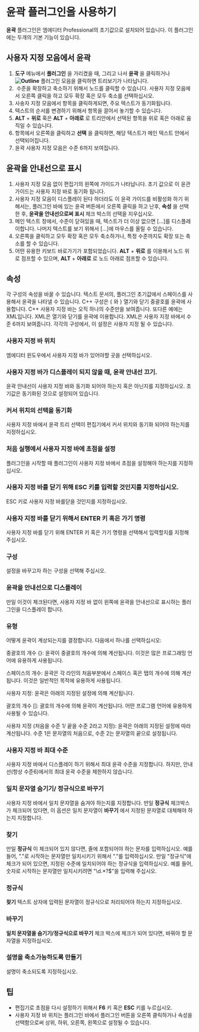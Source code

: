 # 윤곽 플러그인을 사용하기

**윤곽** 플러그인은 엠에디터 Professional의 초기값으로 설치되어 있습니다.
이 플러그인에는 두개의 기본 기능이 있습니다.

## **사용자 지정 모음에서 윤곽**

1. **도구** 메뉴에서 **플러그인** 을 가리켰을 때, 그리고 나서 **윤곽** 을 클릭하거나
**![Outline](../../images/plugin_outline..png)**
플러그인 모음을 클릭하면 트리보기가 나타납니다.
2.  수준을 확장하고 축소하기 위해서 노드를 클릭할 수 있습니다.
사용자 지정 모음에서 오른쪽 클릭을 하고 모두 확장 혹은 모두 축소를 선택하십시오.
3. 사숑자 지정 모음에서 항목을 클릭하게되면, 주요 텍스트가 동기화됩니다.
4. 텍스트의 순서를 변경하기 위해서 항목을 끌어서 놓기할 수 있습니다.
5. **ALT** + **위로** 혹은 **ALT** + **아래로** 로
트리안에서 선택된 항목을 위로 혹은 아래로 움직일 수 있습니다.
6. 항목에서 오른쪽을 클릭하고 **선택** 을 클릭하면,
해당 텍스트가 메인 텍스트 안에서 선택되어집니다.
7. 윤곽 사용자 지정 모음은 수준 6까지 보여집니다.

## **윤곽을 안내선으로 표시**

1. 사용자 지정 모음 없이 편집기의 왼쪽에 가이드가 나타납니다.
초기 값으로 이 윤관 가이드는 사용자 지정 바로 동기화 됩니다.
2. 사용자 지정 모음이 디스플레이 된다 하더라도 이 윤곽 가이드를 비활성화 하기 위해서는,
플러그인 바에 있는 윤곽 버튼에서 오른쪽 클릭을 하고 난후, **속성** 을 선택한 후,
**윤곽을 안내선으로써 표시** 체크 박스의 선택을 지우십시오.
3. 메인 텍스트 창에서, 수준이 닫혀있을 때, 텍스트가 더 이상 없으면 \[...\]를 디스플레이합니다.
나머지 텍스트를 보기 위해서 \[...\]에 마우스를 올릴 수 있습니다.
4. 오른쪽을 클릭하고 모두 확장 혹은 모두 축소하거나, 특정 수준까지도 확장 또는 축소를 할 수 있습니다.
5. 어떤 유용한 키보드 바로가기가 포함되었습니다. **ALT** + **위로** 를 이용해서 노드 위로 점프할 수 있으며, **ALT** + **아래로** 로 노드 아래로 점프할 수 있습니다.

## 속성

각 구성의 속성을 바꿀 수 있습니다. 텍스트 문서의, 플러그인 초기값에서 스페이스를 사용해서 윤곽을 나타낼 수 있습니다.
C++ 구성은 { 와 } 열기와 닫기 중괄호를 윤곽에 사용합니다.
C++ 사용자 지정 바는 오직 하나의 수준만을 보여줍니다. 또다른 예에는 XML입니다. XML은 열기와 닫기를 윤곽에 이용합니다.
XML은 사용자 지정 바에서 수준 6까지 보여줍니다. 각각의 구성에서, 이 설정은 사용자 지정 될 수 있습니다.

### 사용자 지정 바 위치

엠에디터 윈도우에서 사용자 지정 바가 있어야할 곳을 선택하십시오.

### 사용자 지정 바가 디스플레이 되지 않을 때, 윤곽 안내선 끄기.

윤곽 안내선이 사용자 지정 바와 동기화 되어야 하는지 혹은 아닌지를 지정하십시오.
초기값은 동기화된 것으로 설정되어 있습니다.

### 커서 위치의 선택을 동기화

사용자 지정 바에서 윤곽 트리 선택이 편집기에서 커서 위치와 동기화 되어야 하는지를 지정하십시오.

### 처음 실행에서 사용자 지정 바에 초점을 설정

플러그인을 시작할 때 플러그인이 사용자 지정 바에서 초점을 설정해야 하는지를 지정하십시오.

### 사용자 지정 바를 닫기 위해 ESC 키를 입력할 것인지를 지정하십시오.

ESC 키로 사용자 지정 바를닫을 것인지를 지정하십시오.

### 사용자 지정 바를 닫기 위해서 ENTER 키 혹은 가기 명령

사용자 지정 바를 닫기 위해 ENTER 키 혹은 가기 명령을 선택해서 입력할지를 지정해 주십시오.

### 구성

설정을 바꾸고자 하는 구성을 선택해 주십시오.

### 윤곽을 안내선으로 디스플레이

만일 이것이 체크된다면, 사용자 지정 바 없이 왼쪽에 윤곽을 안내선으로 표시하는 플러그인을 디스플레이 합니다.

### 유형

어떻게 윤곽이 계상되는지를 결정합니다. 다음에서 하나를 선택하십시오:

중괄호의 개수 {}:
윤곽이 중괄호의 개수에 의해 계산됩니다. 이것은 많은 프로그래밍 언어에 유용하게 사용됩니다.

스페이스의 개수:
윤곽은 각 라인의 처음부분에서 스페이스 혹은 탭의 개수에 의해 계산됩니다. 이것은 일반적인 목적에 유용하게 사용됩니다.

사용자 지정:
윤곽은 아래의 지정된 설정에 의해 계산됩니다.

괄호의 개수 \[\]: 괄호의 개수에 의해 윤곽이 계산됩니다. 어떤 프로그램 언어에 유용하게 사용될 수 있습니다.

사용자 지정
(처음을 수준 1/ 끝을 수준 2라고 지정):
윤곽은 아래의 지정된 설정에 따라 계산됩니다. 수준 1은 문자열의 처음으로, 수준 2는 문자열의 끝으로 설정됩니다.

### 사용자 지정 바 최대 수준

사용자 지정 바에서 디스플레이 하기 위해서 최대 윤곽 수준을 지정합니다.
하지만, 안내선(항상 수준6)에서의 최대 윤곽 수준을 제한하지 않습니다.

### 일치 문자열 숨기기/ 정규식으로 바꾸기

사용자 지정 바에서 일치 문자열을 숨겨야 하는지를 지정합니다. 만일 **정규식** 체크박스가 체크되어 있다면,
이 옵션은 일치 문자열이 **바꾸기** 에서 지정된 문자열로 대체해야 하는지 지정합니다.

### 찾기

만일 **정규식** 이 체크되어 있지 않다면,
줄에 포함되어야 하는 문자를 입력하십시오.
예를 들어, "."로 시작하는 문자열만 일치시키기 위해서 "."를 입력하십시오.
만일 "정규식"에 체크가 되어 있으면, 지정된 수준에 일치되어야 하는 정규식을 입력하십시오.
예를 들어, 숫자로 시작하는 문자열만 일치시키려면 "\\d.\*?$"을 입력해 주십시오.

### 정규식

**찾기** 텍스트 상자에 입력된 문자열이 정규식으로 처리되어야 하는지 지정하십시오.

### 바꾸기

**일치 문자열을 숨기기/정규식으로 바꾸기** 체크 박스에 체크가 되어 있다면, 바꿔야 할 문자열을 지정하십시오.

### 설명을 축소가능하도록 만들기

설명이 축소되도록 지정하십시오.

## 팁

- 편집기로 초점을 다시 설정하기 위해서 **F6** 키 혹은 **ESC** 키를 누르십시오.
- 사용자 지정 바 위치는 플러그인 바에서 플러그인 버튼을 오른쪽 클릭하거나
속성을 선택함으로써 상위, 하위, 오른쪽, 왼쪽으로 설정될 수 있습니다.
